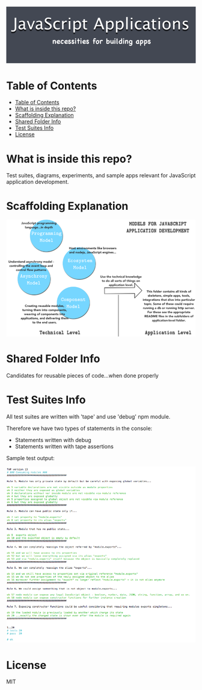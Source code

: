 ![](https://github.com/pltod/javascript-applications/blob/master/images/logo.png)

# Table of Contents

- [Table of Contents](#table-of-contents)
- [What is inside this repo?](#what-is-inside-this-repo)
- [Scaffolding Explanation](#scaffolding-explanation)
- [Shared Folder Info](#shared-folder-info)
- [Test Suites Info](#test-suites-info)
- [License](#license)

# What is inside this repo?

Test suites, diagrams, experiments, and sample apps relevant for JavaScript application development.

# Scaffolding Explanation

![](https://github.com/pltod/javascript-applications/blob/master/images/jsapps-models.png)


# Shared Folder Info

Candidates for reusable pieces of code...when done properly

# Test Suites Info

All test suites are written with 'tape' and use 'debug' npm module.

Therefore we have two types of statements in the console:

* Statements written with debug 
* Statements written with tape assertions


Sample test output:

![](https://github.com/pltod/javascript-applications/blob/master/images/test-modules.png)


# License

MIT